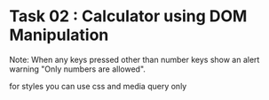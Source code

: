 # Task 02 : Calculator using DOM Manipulation

Note: When any keys pressed other than number keys show an alert warning "Only numbers are allowed".

for styles you can use css and media query only

